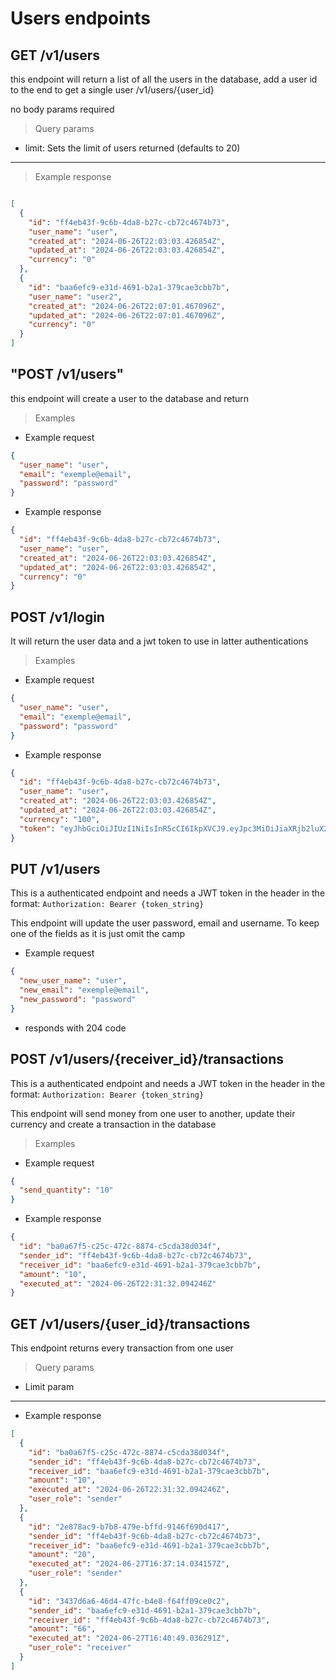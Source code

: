 # Users endpoints

## GET /v1/users

this endpoint will return a list of all the users in the database, add a user id to the end to get a single user /v1/users/{user_id}

no body params required

> Query params

- limit: Sets the limit of users returned (defaults to 20)

---

> Example response

```json

[
  {
    "id": "ff4eb43f-9c6b-4da8-b27c-cb72c4674b73",
    "user_name": "user",
    "created_at": "2024-06-26T22:03:03.426854Z",
    "updated_at": "2024-06-26T22:03:03.426854Z",
    "currency": "0"
  },
  {
    "id": "baa6efc9-e31d-4691-b2a1-379cae3cbb7b",
    "user_name": "user2",
    "created_at": "2024-06-26T22:07:01.467096Z",
    "updated_at": "2024-06-26T22:07:01.467096Z",
    "currency": "0"
  }
]

```

## "POST /v1/users"

this endpoint will create a user to the database and return

> Examples

- Example request

```json
{
  "user_name": "user",
  "email": "exemple@email",
  "password": "password"
}
```

- Example response

```json
{
  "id": "ff4eb43f-9c6b-4da8-b27c-cb72c4674b73",
  "user_name": "user",
  "created_at": "2024-06-26T22:03:03.426854Z",
  "updated_at": "2024-06-26T22:03:03.426854Z",
  "currency": "0"
}
```

## POST /v1/login

It will return the user data and a jwt token to use in latter authentications

> Examples

- Example request

```json
{
  "user_name": "user",
  "email": "exemple@email",
  "password": "password"
}
```

- Example response

```json
{
  "id": "ff4eb43f-9c6b-4da8-b27c-cb72c4674b73",
  "user_name": "user",
  "created_at": "2024-06-26T22:03:03.426854Z",
  "updated_at": "2024-06-26T22:03:03.426854Z",
  "currency": "100",
  "token": "eyJhbGciOiJIUzI1NiIsInR5cCI6IkpXVCJ9.eyJpc3MiOiJiaXRjb2luX2FwaSIsInN1YiI6ImZmNGViNDNmLTljNmItNGRhOC1iMjdjLWNiNzJjNDY3NGI3MyIsImV4cCI6MTcxOTQ2ODg0OSwiaWF0IjoxNzE5NDQwMDQ5fQ.2Dbdk30ijIk7KA0Vz2v4bd0J1l2rN5SATcfKz2u5TvI"
}
```

## PUT /v1/users

This is a authenticated endpoint and needs a JWT token in the header in the format: `Authorization: Bearer {token_string}`

This endpoint will update the user password, email and username. To keep one of the fields as it is just omit the camp

- Example request

```json
{
  "new_user_name": "user",
  "new_email": "exemple@email",
  "new_password": "password"
}
```

- responds with 204 code

## POST /v1/users/{receiver_id}/transactions

This is a authenticated endpoint and needs a JWT token in the header in the format: `Authorization: Bearer {token_string}`

This endpoint will send money from one user to another, update their currency and create a transaction in the database

> Examples

- Example request

```json
{
  "send_quantity": "10"
}
```

- Example response

```json
{
  "id": "ba0a67f5-c25c-472c-8874-c5cda38d034f",
  "sender_id": "ff4eb43f-9c6b-4da8-b27c-cb72c4674b73",
  "receiver_id": "baa6efc9-e31d-4691-b2a1-379cae3cbb7b",
  "amount": "10",
  "executed_at": "2024-06-26T22:31:32.094246Z"
}
```

## GET /v1/users/{user_id}/transactions

This endpoint returns every transaction from one user

> Query params

- Limit param

---

- Example response

```json
[
  {
    "id": "ba0a67f5-c25c-472c-8874-c5cda38d034f",
    "sender_id": "ff4eb43f-9c6b-4da8-b27c-cb72c4674b73",
    "receiver_id": "baa6efc9-e31d-4691-b2a1-379cae3cbb7b",
    "amount": "10",
    "executed_at": "2024-06-26T22:31:32.094246Z",
    "user_role": "sender"
  },
  {
    "id": "2e878ac9-b7b8-479e-bffd-9146f690d417",
    "sender_id": "ff4eb43f-9c6b-4da8-b27c-cb72c4674b73",
    "receiver_id": "baa6efc9-e31d-4691-b2a1-379cae3cbb7b",
    "amount": "20",
    "executed_at": "2024-06-27T16:37:14.034157Z",
    "user_role": "sender"
  },
  {
    "id": "3437d6a6-46d4-47fc-b4e8-f64ff09ce0c2",
    "sender_id": "baa6efc9-e31d-4691-b2a1-379cae3cbb7b",
    "receiver_id": "ff4eb43f-9c6b-4da8-b27c-cb72c4674b73",
    "amount": "66",
    "executed_at": "2024-06-27T16:40:49.036291Z",
    "user_role": "receiver"
  }
]
```
